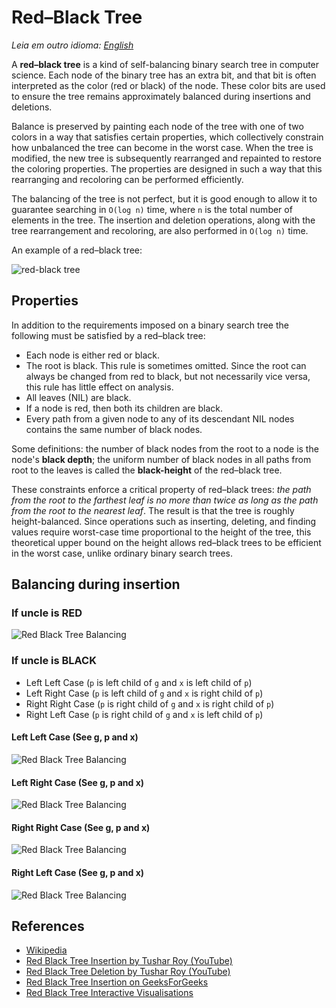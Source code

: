 # Red–Black Tree

_Leia em outro idioma:_
[_English_](README.pt-BR.md) 

A **red–black tree** is a kind of self-balancing binary search 
tree in computer science. Each node of the binary tree has 
an extra bit, and that bit is often interpreted as the 
color (red or black) of the node. These color bits are used 
to ensure the tree remains approximately balanced during 
insertions and deletions.

Balance is preserved by painting each node of the tree with 
one of two colors in a way that satisfies certain properties,
which collectively constrain how unbalanced the tree can 
become in the worst case. When the tree is modified, the 
new tree is subsequently rearranged and repainted to 
restore the coloring properties. The properties are 
designed in such a way that this rearranging and recoloring 
can be performed efficiently.

The balancing of the tree is not perfect, but it is good 
enough to allow it to guarantee searching in `O(log n)` time,
where `n` is the total number of elements in the tree. 
The insertion and deletion operations, along with the tree 
rearrangement and recoloring, are also performed 
in `O(log n)` time.

An example of a red–black tree:

![red-black tree](https://upload.wikimedia.org/wikipedia/commons/6/66/Red-black_tree_example.svg)

## Properties

In addition to the requirements imposed on a binary search 
tree the following must be satisfied by a red–black tree:

- Each node is either red or black.
- The root is black. This rule is sometimes omitted. 
Since the root can always be changed from red to black, 
but not necessarily vice versa, this rule has little 
effect on analysis.
- All leaves (NIL) are black.
- If a node is red, then both its children are black.
- Every path from a given node to any of its descendant 
NIL nodes contains the same number of black nodes.

Some definitions: the number of black nodes from the root 
to a node is the node's **black depth**; the uniform 
number of black nodes in all paths from root to the leaves 
is called the **black-height** of the red–black tree.

These constraints enforce a critical property of red–black 
trees: _the path from the root to the farthest leaf is no more than twice as long as the path from the root to the nearest leaf_. 
The result is that the tree is roughly height-balanced. 
Since operations such as inserting, deleting, and finding 
values require worst-case time proportional to the height 
of the tree, this theoretical upper bound on the height 
allows red–black trees to be efficient in the worst case, 
unlike ordinary binary search trees.

## Balancing during insertion

### If uncle is RED
![Red Black Tree Balancing](https://www.geeksforgeeks.org/wp-content/uploads/redBlackCase2.png)

### If uncle is BLACK

- Left Left Case (`p` is left child of `g` and `x` is left child of `p`)
- Left Right Case (`p` is left child of `g` and `x` is right child of `p`)
- Right Right Case (`p` is right child of `g` and `x` is right child of `p`)
- Right Left Case (`p` is right child of `g` and `x` is left child of `p`)

#### Left Left Case (See g, p and x)

![Red Black Tree Balancing](https://www.geeksforgeeks.org/wp-content/uploads/redBlackCase3a1.png)

#### Left Right Case (See g, p and x)

![Red Black Tree Balancing](https://www.geeksforgeeks.org/wp-content/uploads/redBlackCase3b.png)

#### Right Right Case (See g, p and x)

![Red Black Tree Balancing](https://www.geeksforgeeks.org/wp-content/uploads/redBlackCase3c.png)

#### Right Left Case (See g, p and x)

![Red Black Tree Balancing](https://www.geeksforgeeks.org/wp-content/uploads/redBlackCase3d.png)

## References

- [Wikipedia](https://en.wikipedia.org/wiki/Red%E2%80%93black_tree)
- [Red Black Tree Insertion by Tushar Roy (YouTube)](https://www.youtube.com/watch?v=UaLIHuR1t8Q&list=PLLXdhg_r2hKA7DPDsunoDZ-Z769jWn4R8&index=63)
- [Red Black Tree Deletion by Tushar Roy (YouTube)](https://www.youtube.com/watch?v=CTvfzU_uNKE&t=0s&list=PLLXdhg_r2hKA7DPDsunoDZ-Z769jWn4R8&index=64)
- [Red Black Tree Insertion on GeeksForGeeks](https://www.geeksforgeeks.org/red-black-tree-set-2-insert/)
- [Red Black Tree Interactive Visualisations](https://www.cs.usfca.edu/~galles/visualization/RedBlack.html)
